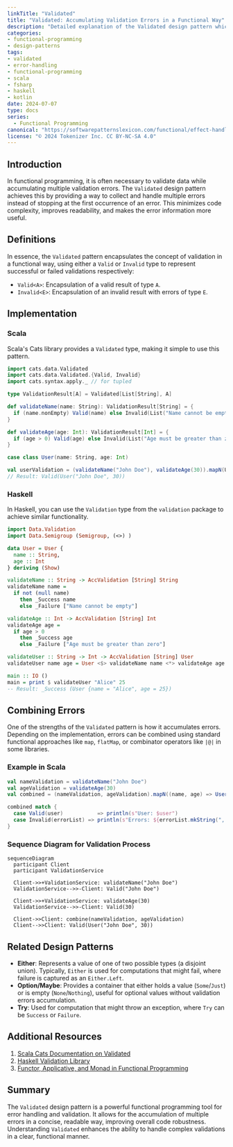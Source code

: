 ```yaml
---
linkTitle: "Validated"
title: "Validated: Accumulating Validation Errors in a Functional Way"
description: "Detailed explanation of the Validated design pattern which focuses on the accumulation of validation errors in a functional programming paradigm."
categories:
- functional-programming
- design-patterns
tags:
- validated
- error-handling
- functional-programming
- scala
- fsharp
- haskell
- kotlin
date: 2024-07-07
type: docs
series:
  - Functional Programming
canonical: "https://softwarepatternslexicon.com/functional/effect-handling-patterns/error-handling/validated"
license: "© 2024 Tokenizer Inc. CC BY-NC-SA 4.0"
---
```



## Introduction

In functional programming, it is often necessary to validate data while accumulating multiple validation errors. The `Validated` design pattern achieves this by providing a way to collect and handle multiple errors instead of stopping at the first occurrence of an error. This minimizes code complexity, improves readability, and makes the error information more useful.

## Definitions

In essence, the `Validated` pattern encapsulates the concept of validation in a functional way, using either a `Valid` or `Invalid` type to represent successful or failed validations respectively:

- `Valid<A>`: Encapsulation of a valid result of type `A`.
- `Invalid<E>`: Encapsulation of an invalid result with errors of type `E`.

## Implementation

### Scala

Scala's Cats library provides a `Validated` type, making it simple to use this pattern.

```scala
import cats.data.Validated
import cats.data.Validated.{Valid, Invalid}
import cats.syntax.apply._ // for tupled

type ValidationResult[A] = Validated[List[String], A]

def validateName(name: String): ValidationResult[String] = {
  if (name.nonEmpty) Valid(name) else Invalid(List("Name cannot be empty"))
}

def validateAge(age: Int): ValidationResult[Int] = {
  if (age > 0) Valid(age) else Invalid(List("Age must be greater than zero"))
}

case class User(name: String, age: Int)

val userValidation = (validateName("John Doe"), validateAge(30)).mapN(User)
// Result: Valid(User("John Doe", 30))
```

### Haskell

In Haskell, you can use the `Validation` type from the `validation` package to achieve similar functionality.

```haskell
import Data.Validation
import Data.Semigroup (Semigroup, (<>) )

data User = User {
  name :: String,
  age :: Int
} deriving (Show)

validateName :: String -> AccValidation [String] String
validateName name =
  if not (null name)
    then _Success name
    else _Failure ["Name cannot be empty"]

validateAge :: Int -> AccValidation [String] Int
validateAge age =
  if age > 0
    then _Success age
    else _Failure ["Age must be greater than zero"]

validateUser :: String -> Int -> AccValidation [String] User
validateUser name age = User <$> validateName name <*> validateAge age

main :: IO ()
main = print $ validateUser "Alice" 25
-- Result: _Success (User {name = "Alice", age = 25})
```

## Combining Errors

One of the strengths of the `Validated` pattern is how it accumulates errors. Depending on the implementation, errors can be combined using standard functional approaches like `map`, `flatMap`, or combinator operators like `|@|` in some libraries.

### Example in Scala

```scala
val nameValidation = validateName("John Doe")
val ageValidation = validateAge(30)
val combined = (nameValidation, ageValidation).mapN((name, age) => User(name, age))

combined match {
  case Valid(user)           => println(s"User: $user")
  case Invalid(errorList) => println(s"Errors: ${errorList.mkString(", ")}")
}
```

### Sequence Diagram for Validation Process

```mermaid
sequenceDiagram
  participant Client
  participant ValidationService

  Client->>+ValidationService: validateName("John Doe")
  ValidationService-->>-Client: Valid("John Doe")

  Client->>+ValidationService: validateAge(30)
  ValidationService-->>-Client: Valid(30)

  Client->>Client: combine(nameValidation, ageValidation)
  Client-->>Client: Valid(User("John Doe", 30))
```

## Related Design Patterns

- **Either**: Represents a value of one of two possible types (a disjoint union). Typically, `Either` is used for computations that might fail, where failure is captured as an `Either.Left`.
- **Option/Maybe**: Provides a container that either holds a value (`Some`/`Just`) or is empty (`None`/`Nothing`), useful for optional values without validation errors accumulation.
- **Try**: Used for computation that might throw an exception, where `Try` can be `Success` or `Failure`.

## Additional Resources

1. [Scala Cats Documentation on Validated](https://typelevel.org/cats/datatypes/validated.html)
2. [Haskell Validation Library](https://hackage.haskell.org/package/validation)
3. [Functor, Applicative, and Monad in Functional Programming](https://wiki.haskell.org/Typeclassopedia)

## Summary

The `Validated` design pattern is a powerful functional programming tool for error handling and validation. It allows for the accumulation of multiple errors in a concise, readable way, improving overall code robustness. Understanding `Validated` enhances the ability to handle complex validations in a clear, functional manner.
